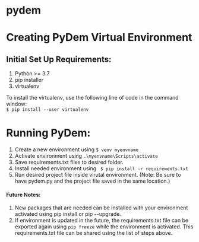 # pydem
# Creating PyDem Virtual Environment

## Initial Set Up Requirements:

1. Python >= 3.7 <br>
2. pip installer <br>
3. virtualenv <br>


To install the virtualenv, use the following line of code in the command window: <br>
`$ pip install --user virtualenv`
	                                                                  

# Running PyDem:

1. Create a new environment using `$ venv myenvname`
2. Activate environment using `.\myenvname\Scripts\activate`
3. Save requirements.txt files to desired folder. 
4. Install needed environment using ` $ pip install -r requirements.txt` 
5. Run desired project file inside virutal environment. (Note: Be sure to have pydem.py and the project file saved in the same location.)


#### Future Notes:
1. New packages that are needed can be installed with your environment activated using pip install or pip --upgrade. 
2. If environment is updated in the future, the requirements.txt file can be exported again using `pip freeze` while the environment is activated. 
This requirements.txt file can be shared using the list of steps above.
